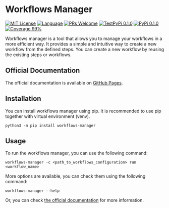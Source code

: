 # Workflows Manager

<!-- [START BADGES] -->
<!-- Please keep comment here to allow auto update -->
[![MIT License](https://img.shields.io/badge/License-MIT-yellow.svg?style=for-the-badge)](https://github.com/dl1998/workflows-manager/blob/main/LICENSE)
[![Language](https://img.shields.io/badge/Language-Python-blue?style=for-the-badge&logo=python)](https://www.python.org/)
[![PRs Welcome](https://img.shields.io/badge/PRs-Welcome-brightgreen.svg?style=for-the-badge)](https://github.com/dl1998/workflows-manager/pulls)
[![TestPyPi 0.1.0](https://img.shields.io/badge/TestPyPi-0.1.0-brightgreen.svg?style=for-the-badge)](https://test.pypi.org/project/workflows-manager/)
[![PyPi 0.1.0](https://img.shields.io/badge/PyPi-0.1.0-brightgreen.svg?style=for-the-badge)](https://pypi.org/project/workflows-manager/)
[![Coverage 99%](https://img.shields.io/badge/Coverage-99%25-green.svg?style=for-the-badge)](https://codecov.io/gh/dl1998/workflows-manager)
<!-- [END BADGES] -->

Workflows manager is a tool that allows you to manage your workflows in a more efficient way. It provides a simple and
intuitive way to create a new workflow from the defined steps. You can create a new workflow by reusing the existing
steps or workflows.

## Official Documentation

The official documentation is available on [GitHub Pages](https://dl1998.github.io/workflows-manager/).

## Installation

You can install workflows manager using pip. It is recommended to use pip together with virtual environment (venv).

```shell
python3 -m pip install workflows-manager
```

## Usage

To run the workflows manager, you can use the following command:

```shell
workflows-manager -c <path_to_workflows_configuration> run <workflow_name>
```

More options are available, you can check them using the following command:

```shell
workflows-manager --help
```

Or, you can check [the official documentation](https://dl1998.github.io/workflows-manager/latest/setup/cli/) for more
information.
